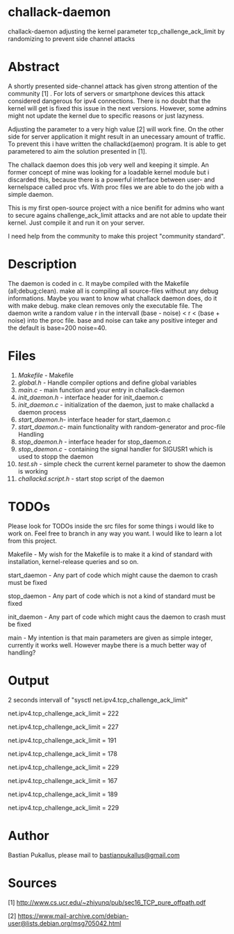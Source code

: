 # challack-daemon
challack-daemon adjusting the kernel parameter tcp_challenge_ack_limit by randomizing to prevent side channel attacks

# Abstract
A shortly presented side-channel attack has given strong attention of the community [1] . For lots of servers or smartphone devices this attack considered dangerous for ipv4 connections. There is no doubt that the kernel will get is fixed this issue in the next versions. However, some admins might not update the kernel due to specific reasons or just lazyness. 

Adjusting the parameter to a very high value [2] will work fine. On the other side for server application it might result in an unecessary amount of traffic. To prevent this i have written the challackd(aemon) program. It is able to get parametered to aim the solution presented in [1].

The challack daemon does this job very well and keeping it simple. An former concept of mine was looking for a loadable kernel module but i discarded this, because there is a powerful interface between user- and kernelspace called proc vfs. With proc files we are able to do the job with a simple daemon.

This is my first open-source project with a nice benifit for admins who want to secure agains challenge_ack_limit attacks and are not able to update their kernel. Just compile it and run it on your server.

I need help from the community to make this project "community standard".

# Description

The daemon is coded in c. It maybe compiled with the Makefile (all;debug;clean). make all is compiling all source-files without any debug informations. Maybe you want to know what challack daemon does, do it with make debug. make clean removes only the executable file. The daemon write a random value r in the intervall (base - noise) < r < (base + noise) into the proc file. base and noise can take any positive integer and the default is base=200 noise=40.

# Files

1. *Makefile*      - Makefile
2. *global.h*      - Handle compiler options and define global variables
3. *main.c*        - main function and your entry in challack-daemon
4. *init_daemon.h* - interface header for init_daemon.c
5. *init_daemon.c* - initialization of the daemon, just to make challackd a daemon process
6. *start_daemon.h*- interface header for start_daemon.c
7. *start_daemon.c*- main functionality with random-generator and proc-file Handling
8. *stop_daemon.h* - interface header for stop_daemon.c
9. *stop_daemon.c* - containing the signal handler for SIGUSR1 which is used to stopp the daemon
10. *test.sh*       - simple check the current kernel parameter to show the daemon is working
11. *challackd.script.h* - start stop script of the daemon

# TODOs

Please look for TODOs inside the src files for some things i would like to work on. Feel free to branch in any way you want.
I would like to learn a lot from this project. 

Makefile	-
My wish for the Makefile is to make it a kind of standard with installation, kernel-release queries and so on.

start_daemon	-
Any part of code which might cause the daemon to crash must be fixed

stop_daemon	-
Any part of code which is not a kind of standard must be fixed

init_daemon	-
Any part of code which might caus the daemon to crash must be fixed

main	-
My intention is that main parameters are given as simple integer, currently it works well. However maybe there is a much better way of handling?

# Output 

2 seconds intervall of "sysctl net.ipv4.tcp_challenge_ack_limit"

net.ipv4.tcp_challenge_ack_limit = 222

net.ipv4.tcp_challenge_ack_limit = 227

net.ipv4.tcp_challenge_ack_limit = 191

net.ipv4.tcp_challenge_ack_limit = 178

net.ipv4.tcp_challenge_ack_limit = 229

net.ipv4.tcp_challenge_ack_limit = 167

net.ipv4.tcp_challenge_ack_limit = 189

net.ipv4.tcp_challenge_ack_limit = 229

# Author

Bastian Pukallus, please mail to bastianpukallus@gmail.com

# Sources

[1] http://www.cs.ucr.edu/~zhiyunq/pub/sec16_TCP_pure_offpath.pdf

[2] https://www.mail-archive.com/debian-user@lists.debian.org/msg705042.html

